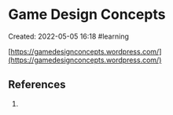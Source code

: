 # Game Design Concepts

Created: 2022-05-05 16:18
#learning

[https://gamedesignconcepts.wordpress.com/](https://gamedesignconcepts.wordpress.com/)

## References
1. 


